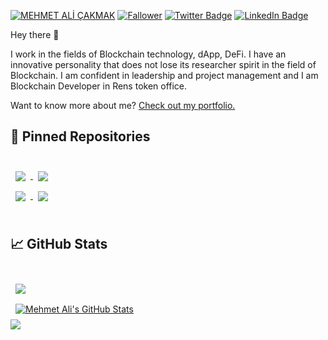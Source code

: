 [![MEHMET ALİ ÇAKMAK](https://user-images.githubusercontent.com/79807829/159086790-9d28756c-2f4e-4e85-baec-e5f3e98361c4.png
)](softremedy.org)
[![Fallower](https://img.shields.io/github/followers/mehmet5643?color=Red&logoColor=Grey&style=social)](https:softremedy.org)
[![Twitter Badge](https://img.shields.io/badge/Twitter-Profile-informational?style=flat&logo=twitter&logoColor=white&color=1CA2F1)](https://twitter.com/MehmetSoftw)
[![LinkedIn Badge](https://img.shields.io/badge/LinkedIn-Profile-informational?style=flat&logo=linkedin&logoColor=white&color=0D76A8)](https://www.linkedin.com/in/mehmet-ali-çakmak--software/)



Hey there 👋

I work in the fields of Blockchain technology, dApp, DeFi. I have an innovative personality that does not lose its researcher spirit in the field of Blockchain. I am confident in leadership and project management and I am Blockchain Developer in Rens token office.

Want to know more about me? [Check out my portfolio.](http://mehmetalicakmak.renderforestsites.com)

## 📌 Pinned Repositories

<br>

<a href="https://github.com/mehmet5643/OrderAutomation">
  <img align="center" style="margin:0.5rem" src="https://github-readme-stats.vercel.app/api/pin/?username=mehmet5643&repo=OrderAutomation&theme=bear&hide_border=true" />
</a>



<a href="https://github.com/mehmet5643/Python_problemler.py">
   <img align="center" style="margin:0.5rem" src="https://github-readme-stats.vercel.app/api/pin/?username=mehmet5643&repo=Python_problemler.py&theme=bear&hide_border=true" />

</a>

<br>
<a href="https://github.com/mehmet5643/dapp-project">
   <img align="center" style="margin:0.5rem" src="https://github-readme-stats.vercel.app/api/pin/?username=mehmet5643&repo=dapp-project&theme=bear&hide_border=true" />

</a>



<a href="https://github.com/mehmet5643/Blockchain">
   <img align="center" style="margin:0.5rem" src="https://github-readme-stats.vercel.app/api/pin/?username=mehmet5643&repo=Blockchain&theme=bear&hide_border=true" />
</a>



<br>
<br>

## &#x1f4c8; GitHub Stats

<br>

<a href="https://github.com/mehmet5643">
  <img align="center" style="margin:0.5rem" src="https://github-readme-stats.vercel.app/api/top-langs/?username=mehmet5643&hide=html,css&theme=bear&hide_border=true" />
</a>
<br>
<a href="https://github.com/mehmet5643">
  <img align="center" style="margin:0.5rem" src="https://github-readme-stats.vercel.app/api?username=mehmet5643&show_icons=true&line_height=27&count_private=true&theme=bear&hide_border=true" alt="Mehmet Ali's GitHub Stats" />
</a>


<br>
  <img src = "https://github-readme-streak-stats.herokuapp.com?user=mehmet5643&theme=bear&hide_border=true">
 
<!-- BLOG-POST-LIST:END -->

